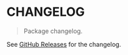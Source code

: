 # CHANGELOG

> Package changelog.

See [GitHub Releases](https://github.com/stdlib-js/math-base-assert-is-coprime/releases) for the changelog.